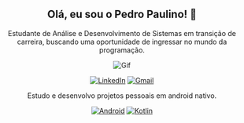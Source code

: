 <div align="center">
  <h2>Olá, eu sou o Pedro Paulino! 👋</h2>

  <p>Estudante de Análise e Desenvolvimento de Sistemas em transição de carreira, buscando uma oportunidade de ingressar no mundo da programação.<p>



  <img src="https://media.tenor.com/VrzXhtoSwcsAAAAd/hacker-typing.gif" alt="Gif"><p>
    <a href="https://www.linkedin.com/in/pedrogpaulino/"><img src="https://img.shields.io/badge/LinkedIn-0077B5?style=for-the-badge&logo=linkedin&logoColor=white" alt="LinkedIn"></a>
    <a href="mailto:pedrogpaulino@gmail.com"><img src="https://img.shields.io/badge/Gmail-D14836?style=for-the-badge&logo=gmail&logoColor=white" alt="Gmail"></a>
  </p>

  <p>Estudo e desenvolvo projetos pessoais em android nativo.<p><p>
   <a href="https://img.shields.io/badge/Android-3DDC84?style=for-the-badge&logo=android&logoColor=white"><img src="https://img.shields.io/badge/Android-3DDC84?style=for-the-badge&logo=android&logoColor=white" alt="Android"></a>
    <a href="https://img.shields.io/badge/Kotlin-0095D5?&style=for-the-badge&logo=kotlin&logoColor=white"><img src="https://img.shields.io/badge/Kotlin-0095D5?&style=for-the-badge&logo=kotlin&logoColor=white" alt="Kotlin"></a>
  </p>
</div>

